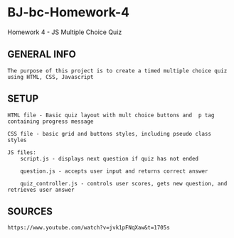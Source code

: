 # BJ-bc-Homework-4
Homework 4 - JS Multiple Choice Quiz

## GENERAL INFO
    The purpose of this project is to create a timed multiple choice quiz using HTML, CSS, Javascript

## SETUP
    HTML file - Basic quiz layout with mult choice buttons and  p tag containing progress message

    CSS file - basic grid and buttons styles, including pseudo class styles

    JS files:
        script.js - displays next question if quiz has not ended

        question.js - accepts user input and returns correct answer

        quiz_controller.js - controls user scores, gets new question, and retrieves user answer

## SOURCES
    https://www.youtube.com/watch?v=jvk1pFNqXaw&t=1705s